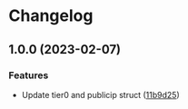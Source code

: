 # Changelog

## 1.0.0 (2023-02-07)


### Features

* Update tier0 and publicip struct ([11b9d25](https://github.com/orange-cloudavenue/cloudavenue-sdk-go/commit/11b9d256fa4a36fc12dcc8adf293f225f83dfa9e))
